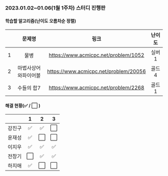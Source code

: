 ### 2023.01.02~01.06(1월 1주차) 스터디 진행판

#### 학습할 알고리즘(난이도 오름차순 정렬)

|      |      문제명      |                             링크                             | 난이도 |
| :--: | :--------------: | :----------------------------------------------------------: | :----: |
|  1  | 물병 | https://www.acmicpc.net/problem/1052 | 실버1 |
|  2   |  마법사상어와파이어볼  | https://www.acmicpc.net/problem/20056 | 골드4 |
|  3   | 수들의 합7 | https://www.acmicpc.net/problem/2268 | 골드1  |

#### 해결 현황(:white_check_mark: / :white_large_square:  )

|        |          1           |          2           |          3           |
| :----: | :------------------: | :------------------: | :------------------: |
| 강진구 | :white_check_mark: | :white_check_mark: | :white_large_square: |
| 윤재성 | :white_check_mark: | :white_large_square: | :white_large_square: |
|  이지우  | :white_check_mark: | :white_check_mark: | :white_check_mark: |
| 전창기 | :white_large_square: |  :white_check_mark:  |  :white_check_mark:  |
| 하지애 | :white_check_mark: | :white_large_square: | :white_large_square: |

